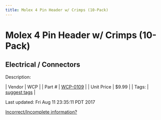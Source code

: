 ```yaml
---
title: Molex 4 Pin Header w/ Crimps (10-Pack)
---
```


# Molex 4 Pin Header w/ Crimps (10-Pack)
## Electrical / Connectors
Description: 	 

| Vendor | WCP | 
| Part # | [WCP-0109](http://www.wcproducts.net/WCP-0109) | 
| Unit Price | $9.99 | 
| Tags: | [suggest tags](https://docs.google.com/forms/d/e/1FAIpQLSeWyY8v3RgOty-MyWmh9U0iivNYN_molChYyS-0U-o-kOAv_g/viewform) | 

Last updated: Fri Aug 11 23:35:11 PDT 2017

 [Incorrect/Incomplete information?](https://docs.google.com/forms/d/e/1FAIpQLSeWyY8v3RgOty-MyWmh9U0iivNYN_molChYyS-0U-o-kOAv_g/viewform)